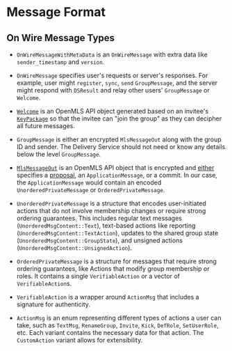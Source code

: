 # Message Format

## On Wire Message Types

- `OnWireMessageWithMetaData` is an `OnWireMessage` with extra data like `sender_timestamp` and `version`.

- `OnWireMessage` specifies user's requests or server's responses. For example, user might `register`, `sync`, `send` `GroupMessage`, and the server might respond with `DSResult` and relay other users' `GroupMessage` or `Welcome`.

- [`Welcome`](https://docs.rs/openmls/latest/openmls/messages/struct.Welcome.html) is an OpenMLS API object generated based on an invitee's [`KeyPackage`](https://docs.rs/openmls/latest/openmls/key_packages/struct.KeyPackage.html) so that the invitee can "join the group" as they can decipher all future messages.

- `GroupMessage` is either an encrypted `MlsMessageOut` along with the group ID and sender. The Delivery Service should not need or know any details below the level `GroupMessage`.

- [`MlsMessageOut`](https://docs.rs/openmls/latest/openmls/prelude/struct.MlsMessageOut.html) is an OpenMLS API object that is encrypted and [either](https://docs.rs/openmls/latest/openmls/framing/enum.ProcessedMessage.html) specifies a [proposal](https://docs.rs/openmls/latest/openmls/messages/proposals/enum.Proposal.html), an `ApplicationMessage`, or a commit. In our case, the `ApplicationMessage` would contain an encoded `UnorderedPrivateMessage` or `OrderedPrivateMessage`.

- `UnorderedPrivateMessage` is a structure that encodes user-initiated actions that do not involve membership changes or require strong ordering guarantees. This includes regular text messages (`UnorderedMsgContent::Text`), text-based actions like reporting (`UnorderedMsgContent::TextAction`), updates to the shared group state (`UnorderedMsgContent::GroupState`), and unsigned actions (`UnorderedMsgContent::UnsignedAction`).

- `OrderedPrivateMessage` is a structure for messages that require strong ordering guarantees, like Actions that modify group membership or roles. It contains a single `VerifiableAction` or a vector of `VerifiableAction`s.

- `VerifiableAction` is a wrapper around `ActionMsg` that includes a signature for authenticity.

- `ActionMsg` is an enum representing different types of actions a user can take, such as `TextMsg`, `RenameGroup`, `Invite`, `Kick`, `DefRole`, `SetUserRole`, etc. Each variant contains the necessary data for that action. The `CustomAction` variant allows for extensibility.
